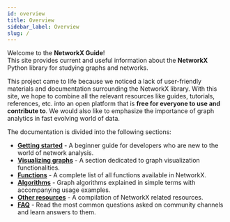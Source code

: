 ```yaml
---
id: overview
title: Overview
sidebar_label: Overview
slug: /
---
```


Welcome to the **NetworkX Guide**!  
This site provides current and useful information about the **NetworkX** Python library for studying graphs and networks.  

This project came to life because we noticed a lack of user-friendly materials and documentation surrounding the NetworkX library.
With this site, we hope to combine all the relevant resources like guides, tutorials, references, etc. into an open platform that is **free for everyone to use and contribute to**. We would also like to emphasize the importance of graph analytics in fast evolving world of data.

The documentation is divided into the following sections:
* **[Getting started](/getting-started)** - A beginner guide for developers who are new to the world of network analysis.
* **[Visualizing graphs](/visualization)** - A section dedicated to graph visualization functionalities. 
* **[Functions](/functions)** - A complete list of all functions available in NetworkX.
* **[Algorithms](/algorithms)** - Graph algorithms explained in simple terms with accompanying usage examples. 
* **[Other resources](/other-resources)** - A compilation of NetworkX related resources. 
* **[FAQ](/faq)** - Read the most common questions asked on community channels and learn answers to them.
